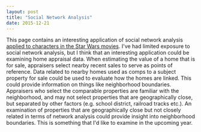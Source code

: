```yaml
---
layout: post
title: "Social Network Analysis"
date: 2015-12-21
---
```


This page contains an interesting application of social network analysis <a href="http://evelinag.com/blog/2015/12-15-star-wars-social-network/#.VnhBkXhcKeA" a>applied to characters in the Star Wars movies</a>.  I've had limited exposure to social network analysis, but I think that an interesting application could be examining home appraisal data. When estimating the value of a home that is for sale, appraisers select nearby recent sales to serve as points of reference.  Data related to nearby homes used as comps to a subject property for sale could be used to evaluate how the homes are linked.  This could provide information on things like neighborhood boundaries.  Appraisers who select the comparable properties are familiar with the neighborhood, and may not select properties that are geographically close, but separated by other factors (e.g. school district, railroad tracks etc.).  An examination of properties that are geographically close but not closely related in terms of network analysis could provide insight into neighborhood boundaries.  This is something that I'd like to examine in the upcoming year.
